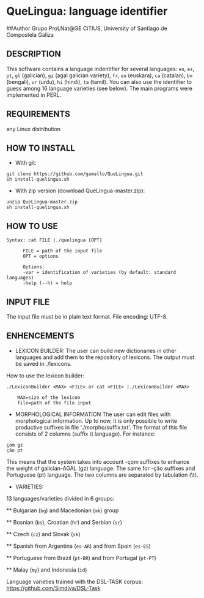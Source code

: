 # QueLingua: language identifier

##Author
Grupo ProLNat@GE
CiTIUS, University of Santiago de Compostela
Galiza


## DESCRIPTION
This software contains a language indentifier for several languages:  `en`, `es`, `pt`, `gl` (galician), `gz` (agal galician variety), `fr`, `eu` (euskara), `ca` (catalan), `bn` (bengali), `ur` (urdu), `hi` (hindi), `ta` (tamil). You can also use the identifier to guess among 16 language varieties  (see below).
The main programs  were implemented in PERL.


## REQUIREMENTS
any Linux distribution


## HOW TO INSTALL
* With git:
```
git clone https://github.com/gamallo/QueLingua.git
sh install-quelingua.sh
```
* With zip version (download QueLingua-master.zip):
```
unzip QueLingua-master.zip
sh install-quelingua.sh
```

## HOW TO USE 

```
Syntax: cat FILE |./quelingua [OPT]
      
      FILE = path of the input file 
      OPT = options

      Options:
      -var = identification of varieties (by default: standard languages)
      -help (--h) = help
```       

## INPUT FILE

The input file must be in plain text format. 
File encoding: UTF-8.


## ENHENCEMENTS

* LEXICON BUILDER:
The user can build new dictionaries in other languages and add them to the repository of lexicons. The output must be saved in ./lexicons.

How to use the lexicon builder:

```
./LexiconBuilder <MAX> <FILE> or cat <FILE> |./LexiconBuilder <MAX> 

	MAX=size of the lexicon
	file=path of the file input
```        

* MORPHOLOGICAL INFORMATION
The user can edit files with morphological information. Up to now, it is only possible to write productive suffixes in file './morpho/suffix.txt'. The format of this file consists of 2 columns (suffix \t language). For instance:

```
çom	gz
ção	pt
```
This means that the system takes into account -çom suffixes to enhance the weight of galician-AGAL (gz) language. The same for -ção suffixes and Portuguese (pt) language. The two columns are separated by tabulation (\t). 	
	
* VARIETIES:

13 languages/varieties divided in 6 groups: 

 ** Bulgarian (`bg`) and  Macedonian (`mk`) group

 ** Bosnian (`bs`), Croatian (`hr`) and Serbian (`sr`)

 ** Czech (`cz`) and  Slovak (`sk`)

 ** Spanish from Argentina (`es-AR`) and from Spain (`es-ES`)

 ** Portuguese from Brazil (`pt-BR`) and from Portugal (`pt-PT`)

 ** Malay (`my`) and Indonesia (`id`)

Language varieties trained with the DSL-TASK corpus: https://github.com/Simdiva/DSL-Task
	 

